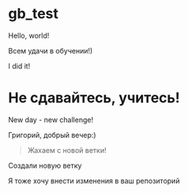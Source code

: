 # gb_test

Hello, world!

Всем удачи в обучении!)

I did it!

# Не сдавайтесь, учитесь!

New day - new challenge!

Григорий, добрый вечер:)

> Жахаем с новой ветки!

Создали новую ветку

Я тоже хочу внести изменения в ваш репозиторий